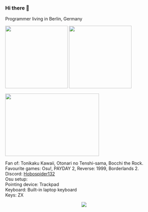 ### Hi there 👋

Programmer living in Berlin, Germany<br>
<p align="left">
  <img height="200px" src="https://github-readme-stats.vercel.app/api?username=hobospider132&layout=compact&show_icons=true&theme=tokyonight">
  <img height="200px" src="https://github-readme-stats.vercel.app/api/top-langs/?username=hobospider132&layout=compact&show_icons=true&theme=tokyonight">
</p>

<img height="200px" width="300px" src="http://github-profile-summary-cards.vercel.app/api/cards/profile-details?username=hobospider132&theme=tokyonight">

Fan of: Tonikaku Kawaii, Otonari no Tenshi-sama, Bocchi the Rock. <br>
Favourite games: Osu!, PAYDAY 2, Reverse: 1999, Borderlands 2. <br>
Discord: <a href="https://www.discord.com/users/649892152398315540">Hobospider132</a> <br>
Osu setup: <br>
Pointing device: Trackpad <br>
Keyboard: Built-in laptop keyboard <br>
Keys: ZX
<p align="center"><a href="https://osu.ppy.sh/users/Hobospider132"><img src="https://osu-sig.vercel.app/card?user=Hobospider132&mode=std&lang=en&round_avatar=true&animation=true&hue=200&skills=true"></a></p>
